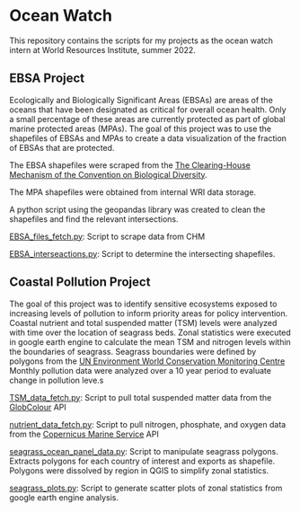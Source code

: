 # Ocean Watch
This repository contains the scripts for my projects as the ocean watch intern at World Resources Institute, summer 2022.

## EBSA Project
Ecologically and Biologically Significant Areas (EBSAs) are areas of the oceans that have been designated as critical for overall ocean health. Only a small percentage of these areas are currently protected as part of global marine protected areas (MPAs). The goal of this project was to use the shapefiles of EBSAs and MPAs to create a data visualization of the fraction of EBSAs that are protected.

The EBSA shapefiles were scraped from the [The Clearing-House Mechanism of the Convention on Biological Diversity](https://chm.cbd.int/database).

The MPA shapefiles were obtained from internal WRI data storage.

A python script using the geopandas library was created to clean the shapefiles and find the relevant intersections.

[EBSA_files_fetch.py](https://github.com/clairehemmerly/ocean_watch/blob/main/EBSA_files_fetch.py): Script to scrape data from CHM

[EBSA_interseactions.py](https://github.com/clairehemmerly/ocean_watch/blob/main/EBSA_intersections.py): Script to determine the intersecting shapefiles.

## Coastal Pollution Project
The goal of this project was to identify sensitive ecosystems exposed to increasing levels of pollution to inform priority areas for policy intervention. Coastal nutrient and total suspended matter (TSM) levels were analyzed with time over the location of seagrass beds. Zonal statistics were executed in google earth engine to calculate the mean TSM and nitrogen levels within the boundaries of seagrass. Seagrass boundaries were defined by polygons from the [UN Environment World Conservation Monitoring Centre](http://data.unep-wcmc.org/datasets/7) Monthly pollution data were analyzed over a 10 year period to evaluate change in pollution leve.s

[TSM_data_fetch.py](https://github.com/clairehemmerly/ocean_watch/blob/main/TSM_data_fetch.py): Script to pull total suspended matter data from the [GlobColour](https://hermes.acri.fr/index.php?class=archive) API

[nutrient_data_fetch.py](https://github.com/clairehemmerly/ocean_watch/blob/main/nutrient_data_fetch.py): Script to pull nitrogen, phosphate, and oxygen data from the [Copernicus Marine Service](https://marine.copernicus.eu/) API

[seagrass_ocean_panel_data.py](https://github.com/clairehemmerly/ocean_watch/blob/main/seagrass_ocean_panel_data.py): Script to manipulate seagrass polygons. Extracts polygons for each country of interest and exports as shapefile. Polygons were dissolved by region in QGIS to simplify zonal statistics.

[seagrass_plots.py](https://github.com/clairehemmerly/ocean_watch/blob/main/seagrass_plots.py): Script to generate scatter plots of zonal statistics from google earth engine analysis.

 
